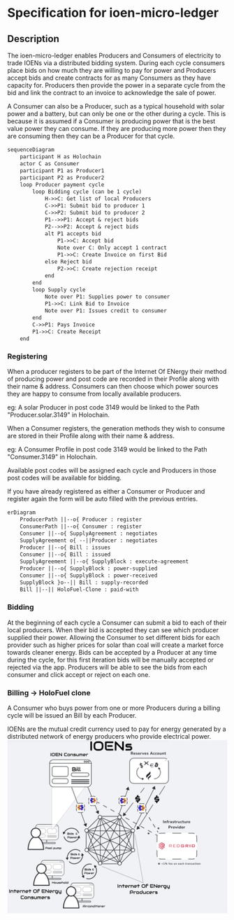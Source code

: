 # Specification for ioen-micro-ledger

## Description

The ioen-micro-ledger enables Producers and Consumers of electricity to trade IOENs via a distributed bidding system. During each cycle consumers place bids on how much they are willing to pay for power and Producers accept bids and create contracts for as many Consumers as they have capacity for. Producers then provide the power in a separate cycle from the bid and link the contract to an invoice to acknowledge the sale of power.

A Consumer can also be a Producer, such as a typical household with solar power and a battery, but can only be one or the other during a cycle. This is because it is assumed if a Consumer is producing power that is the best value power they can consume. If they are producing more power then they are consuming then they can be a Producer for that cycle.

```mermaid
sequenceDiagram
    participant H as Holochain
    actor C as Consumer
    participant P1 as Producer1
    participant P2 as Producer2
    loop Producer payment cycle
        loop Bidding cycle (can be 1 cycle)
            H->>C: Get list of local Producers
            C->>P1: Submit bid to producer 1
            C->>P2: Submit bid to producer 2
            P1-->>P1: Accept & reject bids
            P2-->>P2: Accept & reject bids
            alt P1 accepts bid
                P1->>C: Accept bid
                Note over C: Only accept 1 contract
                P1->>C: Create Invoice on first Bid
            else Reject bid
                P2->>C: Create rejection receipt
            end
        end
        loop Supply cycle
            Note over P1: Supplies power to consumer
            P1->>C: Link Bid to Invoice
            Note over P1: Issues credit to consumer
        end
        C->>P1: Pays Invoice
        P1->>C: Create Receipt
    end
```

### Registering

When a producer registers to be part of the Internet Of ENergy their method of producing power and post code are recorded in their Profile along with their name & address. Consumers can then choose which power sources they are happy to consume from locally available producers.

eg: A solar Producer in post code 3149 would be linked to the Path "Producer.solar.3149" in Holochain.

When a Consumer registers, the generation methods they wish to consume are stored in their Profile along with their name & address.

eg: A Consumer Profile in post code 3149 would be linked to the Path "Consumer.3149" in Holochain.

Available post codes will be assigned each cycle and Producers in those post codes will be available for bidding.

If you have already registered as either a Consumer or Producer and register again the form will be auto filled with the previous entries.

```mermaid
erDiagram
    ProducerPath ||--o{ Producer : register
    ConsumerPath ||--o{ Consumer : register
    Consumer ||--o{ SupplyAgreement : negotiates
    SupplyAgreement o{ --||Producer : negotiates
    Producer ||--o{ Bill : issues
    Consumer ||--o{ Bill : issued
    SupplyAgreement ||--o{ SupplyBlock : execute-agreement
    Producer ||--o{ SupplyBlock : power-supplied
    Consumer ||--o{ SupplyBlock : power-received
    SupplyBlock }o--|| Bill : supply-recorded
    Bill ||--|| HoloFuel-Clone : paid-with
```

### Bidding

At the beginning of each cycle a Consumer can submit a bid to each of their local producers. When their bid is accepted they can see which producer supplied their power. Allowing the Consumer to set different bids for each provider such as higher prices for solar than coal will create a market force towards cleaner energy.
Bids can be accepted by a Producer at any time during the cycle, for this first iteration bids will be manually accepted or rejected via the app. Producers will be able to see the bids from each consumer and click accept or reject on each one.

### Billing -> HoloFuel clone

A Consumer who buys power from one or more Producers during a billing cycle will be issued an Bill by each Producer.

IOENs are the mutual credit currency used to pay for energy generated by a distributed network of energy producers who provide electrical power.
![IOENs diagram](./IOENs.png)
